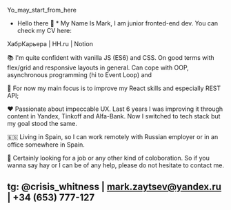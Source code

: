 Yo_may_start_from_here

* Hello there 👋 *
My Name Is Mark, I am junior fronted-end dev. You can check my CV here:

ХабрКарьера | HH.ru | Notion

📚 I'm quite confident with vanilla JS (ES6) and CSS. On good terms with flex/grid and responsive layouts in general. 
Can cope with OOP, asynchronous programming (hi to Event Loop) and 

🎯 For now my main focus is to improve my React skills and especially REST API;

♥️ Passionate about impeccable UX. Last 6 years I was improving it through content in Yandex, Tinkoff and Alfa-Bank. 
Now I switched to tech stack but my goal stood the same. 

🇪🇸 Living in Spain, so I can work remotely with Russian employer or in an office somewhere in Spain.  

🤝 Certainly looking for a job or any other kind of coloboration. So if you wanna say hay or I can be of any help, 
please do not hesitate to contact me.

tg: @crisis_whitness | mark.zaytsev@yandex.ru | +34 (653) 777-127
--
